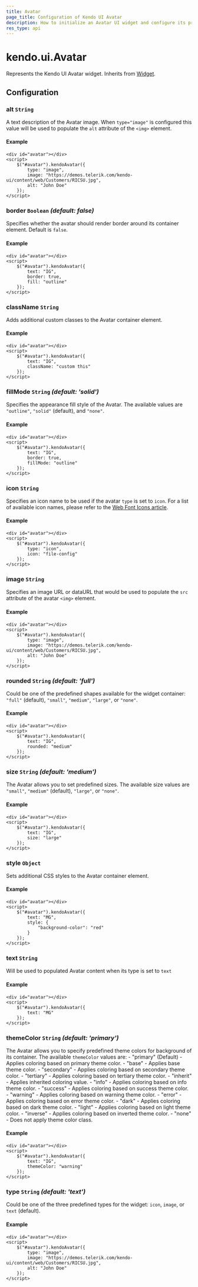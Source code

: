 ```yaml
---
title: Avatar
page_title: Configuration of Kendo UI Avatar
description: How to initialize an Avatar UI widget and configure its properties.
res_type: api
---
```


# kendo.ui.Avatar

Represents the Kendo UI Avatar widget. Inherits from [Widget](/api/javascript/ui/widget).

## Configuration

### alt `String`

A text description of the Avatar image. When `type="image"` is configured this value will be used to populate the `alt` attribute of the `<img>` element.

#### Example

    <div id="avatar"></div>
    <script>
        $("#avatar").kendoAvatar({
            type: "image",
            image: "https://demos.telerik.com/kendo-ui/content/web/Customers/RICSU.jpg",
            alt: "John Doe"
        });
    </script>

### border `Boolean` *(default: false)*

Specifies whether the avatar should render border around its container element. Default is `false`.

#### Example

    <div id="avatar"></div>
    <script>
        $("#avatar").kendoAvatar({
            text: "IG",
            border: true,
            fill: "outline"
        });
    </script>

### className `String`

Adds additional custom classes to the Avatar container element.

#### Example

    <div id="avatar"></div>
    <script>
        $("#avatar").kendoAvatar({
            text: "IG",
            className: "custom this"
        });
    </script>

### fillMode `String` *(default: 'solid')*

Specifies the appearance fill style of the Avatar. The available values are `"outline"`, `"solid"` (default), and `"none"`.

#### Example

    <div id="avatar"></div>
    <script>
        $("#avatar").kendoAvatar({
            text: "IG",
            border: true,
            fillMode: "outline"
        });
    </script>

### icon `String`

Specifies an icon name to be used if the avatar `type` is set to `icon`. For a list of available icon names, please refer to the [Web Font Icons article](/styles-and-layout/icons-web).

#### Example

    <div id="avatar"></div>
    <script>
        $("#avatar").kendoAvatar({
            type: "icon",
            icon: "file-config"
        });
    </script>

### image `String`

Specifies an image URL or dataURL that would be used to populate the `src` attribute of the avatar `<img>` element.

#### Example

    <div id="avatar"></div>
    <script>
        $("#avatar").kendoAvatar({
            type: "image",
            image: "https://demos.telerik.com/kendo-ui/content/web/Customers/RICSU.jpg",
            alt: "John Doe"
        });
    </script>

### rounded `String` *(default: 'full')*

Could be one of the predefined shapes available for the widget container: `"full"` (default), `"small"`, `"medium"`, `"large"`, or `"none"`.

#### Example

    <div id="avatar"></div>
    <script>
        $("#avatar").kendoAvatar({
            text: "IG",
            rounded: "medium"
        });
    </script>

### size `String` *(default: 'medium')*

The Avatar allows you to set predefined sizes. The available size values are `"small"`, `"medium"` (default), `"large"`, or `"none"`.

#### Example

    <div id="avatar"></div>
    <script>
        $("#avatar").kendoAvatar({
            text: "IG",
            size: "large"
        });
    </script>

### style `Object`

Sets additional CSS styles to the Avatar container element.

#### Example

    <div id="avatar"></div>
    <script>
        $("#avatar").kendoAvatar({
            text: "MG",
            style: {
                "background-color": "red"
            }
        });
    </script>

### text `String`

Will be used to populated Avatar content when its type is set to `text`

#### Example

    <div id="avatar"></div>
    <script>
        $("#avatar").kendoAvatar({
            text: "MG"
        });
    </script>


### themeColor `String` *(default: 'primary')*

The Avatar allows you to specify predefined theme colors for background of its container. The available `themeColor` values are:
    - "primary" (Default) - Applies coloring based on primary theme color.
    - "base" - Applies base theme color.
    - "secondary" - Applies coloring based on secondary theme color.
    - "tertiary" - Applies coloring based on tertiary theme color.
    - "inherit" - Applies inherited coloring value.
    - "info" - Applies coloring based on info theme color.
    - "success" - Applies coloring based on success theme color.
    - "warning" - Applies coloring based on warning theme color.
    - "error" - Applies coloring based on error theme color.
    - "dark" - Applies coloring based on dark theme color.
    - "light" - Applies coloring based on light theme color.
    - "inverse" - Applies coloring based on inverted theme color.
    - "none" - Does not apply theme color class.

#### Example

    <div id="avatar"></div>
    <script>
        $("#avatar").kendoAvatar({
            text: "IG",
            themeColor: "warning"
        });
    </script>

### type `String` *(default: 'text')*

Could be one of the three predefined types for the widget: `icon`, `image`, or `text` (default).

#### Example

    <div id="avatar"></div>
    <script>
        $("#avatar").kendoAvatar({
            type: "image",
            image: "https://demos.telerik.com/kendo-ui/content/web/Customers/RICSU.jpg",
            alt: "John Doe"
        });
    </script>
